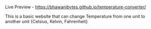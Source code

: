 Live Preview - https://bhawanibytes.github.io/temperature-converter/

This is a basic website that can change Temperature from one unit to another unit {Celsius, Kelvin, Fahrenheit}
